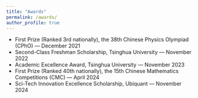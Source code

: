 ```yaml
---
title: "Awards"
permalink: /awards/
author_profile: true
---
```


* First Prize (Ranked 3rd nationally), the 38th Chinese Physics Olympiad (CPhO) — December 2021  
* Second-Class Freshman Scholarship, Tsinghua University — November 2022  
* Academic Excellence Award, Tsinghua University — November 2023  
* First Prize (Ranked 40th nationally), the 15th Chinese Mathematics Competitions (CMC) — April 2024  
* Sci-Tech Innovation Excellence Scholarship, Ubiquant — November 2024
